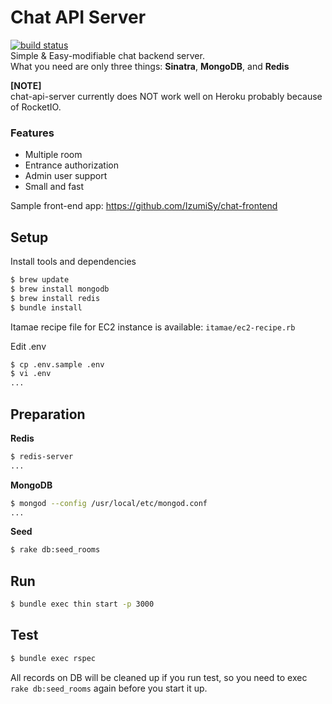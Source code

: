 # Chat API Server
[![build status](https://circleci.com/gh/IzumiSy/chat-api-server.svg?style=shield&circle-token=a8ab869724415d9d09f918fa716bf41a8ea45188)](https://circleci.com/gh/IzumiSy/chat-api-server)  
Simple & Easy-modifiable chat backend server.  
What you need are only three things: **Sinatra**, **MongoDB**, and **Redis**
  
**[NOTE]**  
chat-api-server currently does NOT work well on Heroku probably because of RocketIO.

### Features
- Multiple room
- Entrance authorization
- Admin user support
- Small and fast

Sample front-end app: https://github.com/IzumiSy/chat-frontend
## Setup
Install tools and dependencies
```bash
$ brew update
$ brew install mongodb
$ brew install redis
$ bundle install
```

Itamae recipe file for EC2 instance is available: `itamae/ec2-recipe.rb`

Edit .env
```bash
$ cp .env.sample .env
$ vi .env
...
```

## Preparation
**Redis**
```bash
$ redis-server
...
```
**MongoDB**
```bash
$ mongod --config /usr/local/etc/mongod.conf
...
```
**Seed**
```bash
$ rake db:seed_rooms
```

## Run
```bash
$ bundle exec thin start -p 3000
```

## Test
```bash
$ bundle exec rspec
```
All records on DB will be cleaned up if you run test, so you need to exec `rake db:seed_rooms` again before you start it up.
